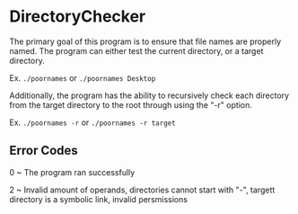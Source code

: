 # DirectoryChecker

The primary goal of this program is to ensure that file names are properly named. The program can either 
test the current directory, or a target directory.

Ex. `./poornames` or `./poornames Desktop`

Additionally, the program has the ability to recursively check each directory from the target directory to the root
through using the "-r" option. 

Ex. `./poornames -r` or `./poornames -r target`

## Error Codes
0 ~ The program ran successfully

2 ~ Invalid amount of operands, directories cannot start with "-", targett directory is a symbolic link, invalid persmissions
